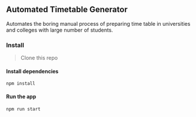 ## Automated Timetable Generator

Automates the boring manual process of preparing time table in universities and colleges with large number of students.

### Install

> Clone this repo

#### Install dependencies

```
npm install
```

#### Run the app

```
npm run start
```

